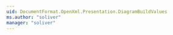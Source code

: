 ```yaml
---
uid: DocumentFormat.OpenXml.Presentation.DiagramBuildValues
ms.author: "soliver"
manager: "soliver"
---
```

